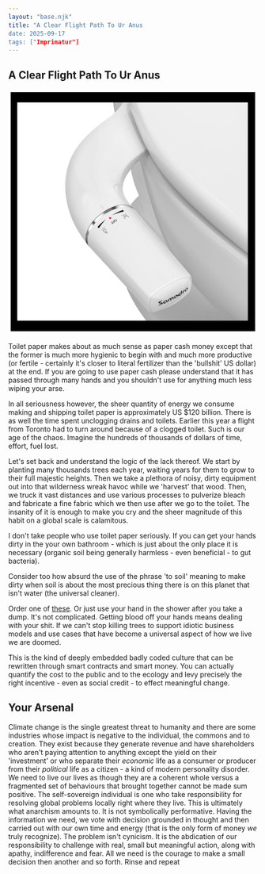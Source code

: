 ```yaml
---
layout: "base.njk"
title: "A Clear Flight Path To Ur Anus
date: 2025-09-17 
tags: ["Imprimatur"]
---
```


## A Clear Flight Path To Ur Anus ##

![](./../assets/ButtholeSurfer.png)

Toilet paper makes about as much sense as paper cash money except that the former is much more hygienic to begin with and much more productive (or fertile - certainly it's closer to literal fertilizer than the 'bullshit' US dollar) at the end.  If you are going to use paper cash please understand that it has passed through many hands and you shouldn't use for anything much less wiping your arse.

In all seriousness however, the sheer quantity of energy we consume making and shipping toilet paper is approximately US $120 billion. There is as well the time spent unclogging drains and toilets. Earlier this year a flight from Toronto had to turn around because of a clogged toilet. Such is our age of the chaos. Imagine the hundreds of thousands of dollars of time, effort, fuel lost. 

Let's set back and understand the logic of the lack thereof. We start by planting many thousands trees each year, waiting years for them to grow to their full majestic heights. Then we take a plethora of noisy, dirty equipment out into that wilderness wreak havoc while we 'harvest' that wood. Then, we truck it vast distances and use various processes to pulverize bleach and fabricate a fine fabric which we then use after we go to the toilet. The insanity of it is enough to make you cry and the sheer magnitude of this habit on a global scale is calamitous. 

I don't take people who use toilet paper seriously. If you can get your hands dirty in the your own bathroom - which is just about the only place it is necessary (organic soil being generally harmless - even beneficial - to gut bacteria).

Consider too how absurd the use of the phrase 'to soil' meaning to make dirty when soil is about the most precious thing there is on this planet that isn't water (the universal cleaner).

Order one of [these](https://www.amazon.ca/dp/B08QHTVDM3?ref_=ppx_hzsearch_conn_dt_b_fed_asin_title_2). Or just use your hand in the shower after you take a dump. It's not complicated. Getting blood off your hands means dealing with your shit. If we can't stop killing trees to support idiotic business models and use cases that have become a universal aspect of how we live we are doomed. 

This is the kind of deeply embedded badly coded culture that can be rewritten through smart contracts and smart money. You can actually quantify the cost to the public and to the ecology and levy precisely the right incentive - even as social credit - to effect meaningful change. 

## Your Arsenal ##

Climate change is the single greatest threat to humanity and there are some industries whose impact is negative to the individual, the commons and to creation. They exist because they generate revenue and have shareholders who aren't paying attention to anything except the yield on their 'investment' or who separate their *economic* life as a consumer or producer from their *political* life as a citizen - a kind of modern personality disorder. We need to live our lives as though they are a coherent whole versus a fragmented set of behaviours that brought together cannot be made sum positive. The self-sovereign individual is one who take responsibility for resolving global problems locally right where they live. This is ultimately what anarchism amounts to. It is not symbolically performative. Having the information we need, we vote with decision grounded in thought and then carried out with our own time and energy (that is the only form of money *we* truly recognize). The problem isn't cynicism. It is the abdication of our responsibility to challenge with real, small but meaningful action, along with apathy, indifference and fear. All we need is the courage to make a small decision then another and so forth. Rinse and repeat